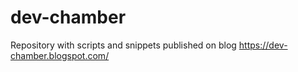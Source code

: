 # dev-chamber
Repository with scripts and snippets published on blog https://dev-chamber.blogspot.com/
